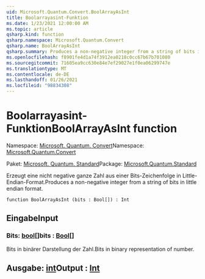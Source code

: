 ```yaml
---
uid: Microsoft.Quantum.Convert.BoolArrayAsInt
title: Boolarrayasint-Funktion
ms.date: 1/23/2021 12:00:00 AM
ms.topic: article
qsharp.kind: function
qsharp.namespace: Microsoft.Quantum.Convert
qsharp.name: BoolArrayAsInt
qsharp.summary: Produces a non-negative integer from a string of bits in little endian format.
ms.openlocfilehash: f8901fe4d1a74f3912ea0218c0cc67b67b701080
ms.sourcegitcommit: 71605ea9cc630e84e7ef29027e1f0ea06299747e
ms.translationtype: MT
ms.contentlocale: de-DE
ms.lasthandoff: 01/26/2021
ms.locfileid: "98834308"
---
```

# <a name="boolarrayasint-function"></a><span data-ttu-id="7c2ef-102">Boolarrayasint-Funktion</span><span class="sxs-lookup"><span data-stu-id="7c2ef-102">BoolArrayAsInt function</span></span>

<span data-ttu-id="7c2ef-103">Namespace: [Microsoft. Quantum. Convert](xref:Microsoft.Quantum.Convert)</span><span class="sxs-lookup"><span data-stu-id="7c2ef-103">Namespace: [Microsoft.Quantum.Convert](xref:Microsoft.Quantum.Convert)</span></span>

<span data-ttu-id="7c2ef-104">Paket: [Microsoft. Quantum. Standard](https://nuget.org/packages/Microsoft.Quantum.Standard)</span><span class="sxs-lookup"><span data-stu-id="7c2ef-104">Package: [Microsoft.Quantum.Standard](https://nuget.org/packages/Microsoft.Quantum.Standard)</span></span>


<span data-ttu-id="7c2ef-105">Erzeugt eine nicht negative ganze Zahl aus einer Bits-Zeichenfolge in Little-Endian-Format.</span><span class="sxs-lookup"><span data-stu-id="7c2ef-105">Produces a non-negative integer from a string of bits in little endian format.</span></span>

```qsharp
function BoolArrayAsInt (bits : Bool[]) : Int
```


## <a name="input"></a><span data-ttu-id="7c2ef-106">Eingabe</span><span class="sxs-lookup"><span data-stu-id="7c2ef-106">Input</span></span>

### <a name="bits--bool"></a><span data-ttu-id="7c2ef-107">Bits: [bool](xref:microsoft.quantum.lang-ref.bool)[]</span><span class="sxs-lookup"><span data-stu-id="7c2ef-107">bits : [Bool](xref:microsoft.quantum.lang-ref.bool)[]</span></span>

<span data-ttu-id="7c2ef-108">Bits in binärer Darstellung der Zahl.</span><span class="sxs-lookup"><span data-stu-id="7c2ef-108">Bits in binary representation of number.</span></span>



## <a name="output--int"></a><span data-ttu-id="7c2ef-109">Ausgabe: [int](xref:microsoft.quantum.lang-ref.int)</span><span class="sxs-lookup"><span data-stu-id="7c2ef-109">Output : [Int](xref:microsoft.quantum.lang-ref.int)</span></span>

